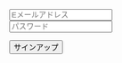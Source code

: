 <div id="login">
  <form method="post" action="/">
    <dl>
      <div><input type="text" name="id" value="" placeholder="Eメールアドレス" /></div>
      <div><input type="password" name="password" value="" placeholder="パスワード" /></div>
    </dl>
    <p><input type="submit" value="サインアップ"></p>
  </form>
</div>
